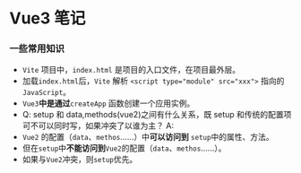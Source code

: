 # Vue3 笔记

### 一些常用知识

- `Vite` 项目中，`index.html` 是项目的入口文件，在项目最外层。
- 加载`index.html`后，`Vite` 解析 `<script type="module" src="xxx">` 指向的`JavaScript`。
- `Vue3`**中是通过**`createApp` 函数创建一个应用实例。
- Q: setup 和 data,methods(vue2)之间有什么关系，既 setup 和传统的配置项可不可以同时写，如果冲突了以谁为主？
  A:
- `Vue2` 的配置（`data`、`methos`......）中**可以访问到** `setup`中的属性、方法。
- 但在`setup`中**不能访问到**`Vue2`的配置（`data`、`methos`......）。
- 如果与`Vue2`冲突，则`setup`优先。

